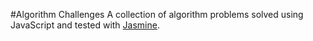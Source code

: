 #Algorithm Challenges
A collection of algorithm problems solved using JavaScript and tested with [Jasmine](http://jasmine.github.io/).
